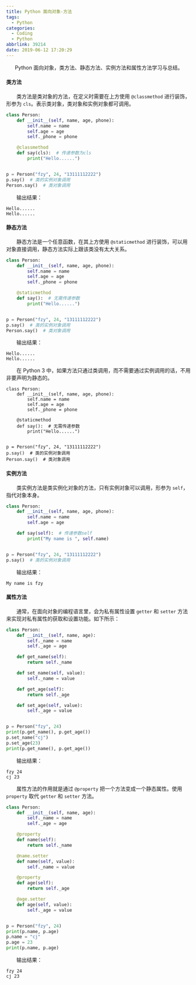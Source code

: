 ```yaml
---
title: Python 面向对象-方法
tags:
  - Python
categories:
  - Coding
  - Python
abbrlink: 39214
date: 2019-06-12 17:20:29
---
```


<center>Python 面向对象，类方法、静态方法、实例方法和属性方法学习与总结。</center>

<!--more-->

#### 类方法

　　类方法是类对象的方法，在定义时需要在上方使用 `@classmethod` 进行装饰，形参为 `cls`。表示类对象，类对象和实例对象都可调用。

```python
class Person:
    def __init__(self, name, age, phone):
        self.name = name
        self.age = age
        self._phone = phone

    @classmethod
    def say(cls):  # 传递参数为cls
        print("Hello......")


p = Person("fzy", 24, "13111112222")
p.say()  # 类的实例对象调用
Person.say()  # 类对象调用
```

　　输出结果：

```
Hello......
Hello......
```

#### 静态方法

　　静态方法是一个任意函数，在其上方使用 `@staticmethod` 进行装饰，可以用对象直接调用，静态方法实际上跟该类没有太大关系。

```python
class Person:
    def __init__(self, name, age, phone):
        self.name = name
        self.age = age
        self._phone = phone

    @staticmethod
    def say():  # 无需传递参数
        print("Hello......")


p = Person("fzy", 24, "13111112222")
p.say()  # 类的实例对象调用
Person.say()  # 类对象调用
```

　　输出结果：

```
Hello......
Hello......
```

　　在 Python 3 中，如果方法只通过类调用，而不需要通过实例调用的话，不用非要声明为静态的。

```
class Person:
    def __init__(self, name, age, phone):
        self.name = name
        self.age = age
        self._phone = phone

    @staticmethod
    def say():  # 无需传递参数
        print("Hello......")


p = Person("fzy", 24, "13111112222")
p.say()  # 类的实例对象调用
Person.say()  # 类对象调用
```



#### 实例方法

　　类实例方法是类实例化对象的方法，只有实例对象可以调用，形参为 `self`，指代对象本身。

```python
class Person:
    def __init__(self, name, age, phone):
        self.name = name
        self.age = age

    def say(self):  # 传递参数self
        print("My name is ", self.name)


p = Person("fzy", 24, "13111112222")
p.say()  # 类的实例对象调用
```

　　输出结果：

```
My name is fzy
```

#### 属性方法

　　通常，在面向对象的编程语言里，会为私有属性设置 `getter` 和 `setter` 方法来实现对私有属性的获取和设置功能。如下所示：

```python
class Person:
    def __init__(self, name, age):
        self._name = name
        self._age = age

    def get_name(self):
        return self._name

    def set_name(self, value):
        self._name = value

    def get_age(self):
        return self._age

    def set_age(self, value):
        self._age = value


p = Person("fzy", 24)
print(p.get_name(), p.get_age())
p.set_name("cj")
p.set_age(23)
print(p.get_name(), p.get_age())
```

　　输出结果：

```
fzy 24
cj 23
```

　　属性方法的作用就是通过 `@property` 把一个方法变成一个静态属性。使用 `property` 取代 `getter` 和 `setter` 方法。

```python
class Person:
    def __init__(self, name, age):
        self._name = name
        self._age = age

    @property
    def name(self):
        return self._name

    @name.setter
    def name(self, value):
        self._name = value

    @property
    def age(self):
        return self._age

    @age.setter
    def age(self, value):
        self._age = value


p = Person("fzy", 24)
print(p.name, p.age)
p.name = "cj"
p.age = 23
print(p.name, p.age)
```

　　输出结果：

```
fzy 24
cj 23
```



